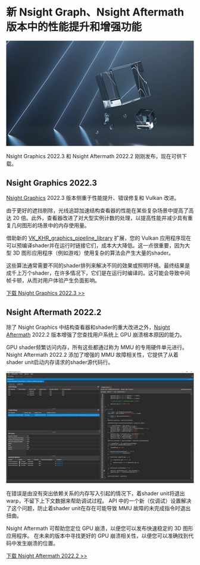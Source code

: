 # 新 Nsight Graph、Nsight Aftermath 版本中的性能提升和增强功能

![](Nsight-Graphics-e1658271302561.png)

Nsight Graphics 2022.3 和 Nsight Aftermath 2022.2 刚刚发布，现在可供下载。

## Nsight Graphics 2022.3

[Nsight Graphics](https://developer.nvidia.com/nsight-graphics) 2022.3 版本侧重于性能提升、错误修复和 Vulkan 改进。

由于更好的遮挡剔除，光线追踪加速结构查看器的性能在某些复杂场景中提高了高达 20 倍。此外，查看器改进了对大型实例计数的处理，以提高性能并减少具有重复几何图形的场景中的内存使用量。

借助新的 [VK_KHR_graphics_pipeline_library](https://github.com/KhronosGroup/Vulkan-Docs/blob/main/proposals/VK_EXT_graphics_pipeline_library.asciidoc#resolved-what-is-the-expected-usage-model) 扩展，您的 Vulkan 应用程序现在可以预编译shader并在运行时链接它们，成本大大降低。这一点很重要，因为大型 3D 图形应用程序（例如游戏）使用复杂的算法会产生大量的shader。

这些算法通常需要不同的shader排列来解决不同的效果或照明环境。最终结果是成千上万个shader，在许多情况下，它们是在运行时编译的。这可能会导致中间帧卡顿，从而对用户体验产生负面影响。

[下载 Nsight Graphics 2022.3 >>](https://developer.nvidia.com/gameworksdownload#?dn=nvidia-nsight-graphics-2022-3)


## Nsight Aftermath 2022.2

除了 Nsight Graphics 中结构查看器和shader的重大改进之外，[Nsight Aftermath](https://developer.nvidia.com/nsight-aftermath) 2022.2 版本增强了您查找用户系统上 GPU 崩溃根本原因的能力。

GPU shader频繁访问内存，所有这些都通过称为 MMU 的专用硬件单元进行。 Nsight Aftermath 2022.2 添加了增强的 MMU 故障相关性，它提供了从着shader unit启动内存请求的shader源代码行。


![](Screenshot_MMU.png)

在错误是由没有突出依赖关系的内存写入引起的情况下，着shader unit将退出warp，不留下上下文数据来帮助调试过程。 API 中的一个新（仅调试）设置解决了这个问题，防止着shader unit在存在可能导致 MMU 故障的未完成指令时退出扭曲。

Nsight Aftermath 可帮助您定位 GPU 崩溃，以便您可以发布快速稳定的 3D 图形应用程序。 在未来的版本中寻找更好的 GPU 崩溃相关性，以便您可以准确找到代码中发生崩溃的位置。

[下载 Nsight Aftermath 2022.2 >>](https://developer.nvidia.com/gameworksdownload#?dn=aftermath-2022-2-0)





























